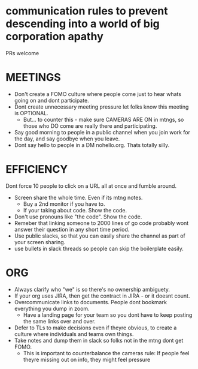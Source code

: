 # communication rules to prevent descending into a world of big corporation apathy

PRs welcome 

# MEETINGS

- Don't create a FOMO culture where people come just to hear whats going on and dont participate.
- Dont create unnecessary meeting pressure let folks know this meeting is OPTIONAL.
  - But... to counter this - make sure CAMERAS ARE ON in mtngs, so those who DO come are really there and participating.  
- Say good morning to people in a public channel when you join work for the day, and say goodbye when you leave.  
- Dont say hello to people in a DM nohello.org.  Thats totally silly.
 
# EFFICIENCY

Dont force 10 people to click on a URL all at once and fumble around.
- Screen share the whole time.  Even if its mtng notes. 
  - Buy a 2nd monitor if you have to.  
  - If your taking about code.  Show the code. 
- Don't use pronouns like "the code". Show the code.
- Remeber that linking someone to 2000 lines of go code probably wont answer their question in any short time period.
- Use public slacks, so that you can easily share the channel as part of your screen sharing. 
- use bullets in slack threads so people can skip the boilerplate easily.

# ORG
- Always clarify who "we" is so there's no ownership ambiguety.
- If your org uses JIRA, then get the contract in JIRA -  or it doesnt count. 
- Overcommunicate links to documents.  People dont bookmark everything you dump in zoom.  
  - Have a landing page for your team so you dont have to keep posting the same links over and over. 
- Defer to TLs to make decisions even if theyre obvious, to create a culture where individuals and teams own things.
- Take notes and dump them in slack so folks not in the mtng dont get FOMO.  
  - This is important to counterbalance the cameras rule: If people feel theyre missing out on info, they might feel pressure

